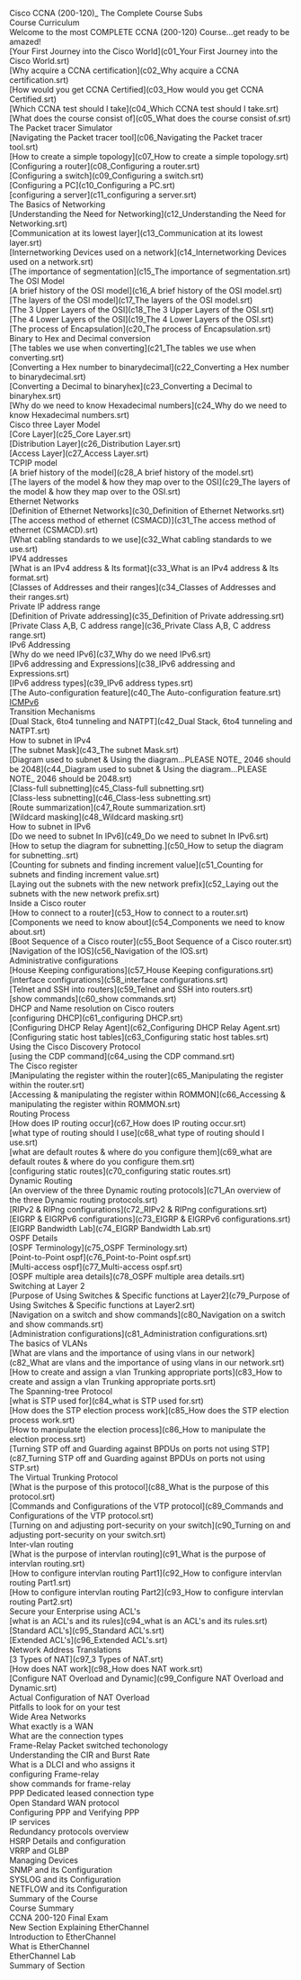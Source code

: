 Cisco CCNA (200-120)_ The Complete Course Subs   
Course Curriculum   
Welcome to the most COMPLETE CCNA (200-120) Course...get ready to be amazed!   
[Your First Journey into the Cisco World](c01_Your First Journey into the Cisco World.srt)   
[Why acquire a CCNA certification](c02_Why acquire a CCNA certification.srt)   
[How would you get CCNA Certified](c03_How would you get CCNA Certified.srt)   
[Which CCNA test should I take](c04_Which CCNA test should I take.srt)   
[What does the course consist of](c05_What does the course consist of.srt)   
The Packet tracer Simulator   
[Navigating the Packet tracer tool](c06_Navigating the Packet tracer tool.srt)   
[How to create a simple topology](c07_How to create a simple topology.srt)   
[Configuring a router](c08_Configuring a router.srt)   
[Configuring a switch](c09_Configuring a switch.srt)   
[Configuring a PC](c10_Configuring a PC.srt)   
[configuring a server](c11_configuring a server.srt)   
The Basics of Networking   
[Understanding the Need for Networking](c12_Understanding the Need for Networking.srt)   
[Communication at its lowest layer](c13_Communication at its lowest layer.srt)   
[Internetworking Devices used on a network](c14_Internetworking Devices used on a network.srt)   
[The importance of segmentation](c15_The importance of segmentation.srt)   
The OSI Model   
[A brief history of the OSI model](c16_A brief history of the OSI model.srt)   
[The layers of the OSI model](c17_The layers of the OSI model.srt)   
[The 3 Upper Layers of the OSI](c18_The 3 Upper Layers of the OSI.srt)   
[The 4 Lower Layers of the OSI](c19_The 4 Lower Layers of the OSI.srt)   
[The process of Encapsulation](c20_The process of Encapsulation.srt)   
Binary to Hex and Decimal conversion   
[The tables we use when converting](c21_The tables we use when converting.srt)   
[Converting a Hex number to binarydecimal](c22_Converting a Hex number to binarydecimal.srt)   
[Converting a Decimal to binaryhex](c23_Converting a Decimal to binaryhex.srt)   
[Why do we need to know Hexadecimal numbers](c24_Why do we need to know Hexadecimal numbers.srt)   
Cisco three Layer Model   
[Core Layer](c25_Core Layer.srt)   
[Distribution Layer](c26_Distribution Layer.srt)   
[Access Layer](c27_Access Layer.srt)   
TCPIP model   
[A brief history of the model](c28_A brief history of the model.srt)   
[The layers of the model & how they map over to the OSI](c29_The layers of the model & how they map over to the OSI.srt)   
Ethernet Networks   
[Definition of Ethernet Networks](c30_Definition of Ethernet Networks.srt)   
[The access method of ethernet (CSMACD)](c31_The access method of ethernet (CSMACD).srt)   
[What cabling standards to we use](c32_What cabling standards to we use.srt)   
IPV4 addresses   
[What is an IPv4 address & Its format](c33_What is an IPv4 address & Its format.srt)   
[Classes of Addresses and their ranges](c34_Classes of Addresses and their ranges.srt)   
Private IP address range   
[Definition of Private addressing](c35_Definition of Private addressing.srt)   
[Private Class A,B, C address range](c36_Private Class A,B, C address range.srt)   
IPv6 Addressing   
[Why do we need IPv6](c37_Why do we need IPv6.srt)   
[IPv6 addressing and Expressions](c38_IPv6 addressing and Expressions.srt)   
[IPv6 address types](c39_IPv6 address types.srt)   
[The Auto-configuration feature](c40_The Auto-configuration feature.srt)   
[ICMPv6](c41_ICMPv6.srt)   
Transition Mechanisms   
[Dual Stack, 6to4 tunneling and NATPT](c42_Dual Stack, 6to4 tunneling and NATPT.srt)   
How to subnet in IPv4   
[The subnet Mask](c43_The subnet Mask.srt)   
[Diagram used to subnet & Using the diagram...PLEASE NOTE_ 2046 should be 2048](c44_Diagram used to subnet & Using the diagram...PLEASE NOTE_ 2046 should be 2048.srt)   
[Class-full subnetting](c45_Class-full subnetting.srt)   
[Class-less subnetting](c46_Class-less subnetting.srt)   
[Route summarization](c47_Route summarization.srt)   
[Wildcard masking](c48_Wildcard masking.srt)   
How to subnet in IPv6   
[Do we need to subnet In IPv6](c49_Do we need to subnet In IPv6.srt)   
[How to setup the diagram for subnetting.](c50_How to setup the diagram for subnetting..srt)   
[Counting for subnets and finding increment value](c51_Counting for subnets and finding increment value.srt)   
[Laying out the subnets with the new network prefix](c52_Laying out the subnets with the new network prefix.srt)   
Inside a Cisco router   
[How to connect to a router](c53_How to connect to a router.srt)   
[Components we need to know about](c54_Components we need to know about.srt)   
[Boot Sequence of a Cisco router](c55_Boot Sequence of a Cisco router.srt)   
[Navigation of the IOS](c56_Navigation of the IOS.srt)   
Administrative configurations   
[House Keeping configurations](c57_House Keeping configurations.srt)   
[interface configurations](c58_interface configurations.srt)   
[Telnet and SSH into routers](c59_Telnet and SSH into routers.srt)   
[show commands](c60_show commands.srt)   
DHCP and Name resolution on Cisco routers   
[configuring DHCP](c61_configuring DHCP.srt)   
[Configuring DHCP Relay Agent](c62_Configuring DHCP Relay Agent.srt)   
[Configuring static host tables](c63_Configuring static host tables.srt)   
Using the Cisco Discovery Protocol   
[using the CDP command](c64_using the CDP command.srt)   
The Cisco register   
[Manipulating the register within the router](c65_Manipulating the register within the router.srt)   
[Accessing & manipulating the register within ROMMON](c66_Accessing & manipulating the register within ROMMON.srt)   
Routing Process   
[How does IP routing occur](c67_How does IP routing occur.srt)   
[what type of routing should I use](c68_what type of routing should I use.srt)   
[what are default routes & where do you configure them](c69_what are default routes & where do you configure them.srt)   
[configuring static routes](c70_configuring static routes.srt)   
Dynamic Routing   
[An overview of the three Dynamic routing protocols](c71_An overview of the three Dynamic routing protocols.srt)   
[RIPv2 & RIPng configurations](c72_RIPv2 & RIPng configurations.srt)   
[EIGRP & EIGRPv6 configurations](c73_EIGRP & EIGRPv6 configurations.srt)   
[EIGRP Bandwidth Lab](c74_EIGRP Bandwidth Lab.srt)   
OSPF Details   
[OSPF Terminology](c75_OSPF Terminology.srt)   
[Point-to-Point ospf](c76_Point-to-Point ospf.srt)   
[Multi-access ospf](c77_Multi-access ospf.srt)   
[OSPF multiple area details](c78_OSPF multiple area details.srt)   
Switching at Layer 2   
[Purpose of Using Switches & Specific functions at Layer2](c79_Purpose of Using Switches & Specific functions at Layer2.srt)   
[Navigation on a switch and show commands](c80_Navigation on a switch and show commands.srt)   
[Administration configurations](c81_Administration configurations.srt)   
The basics of VLANs   
[What are vlans and the importance of using vlans in our network](c82_What are vlans and the importance of using vlans in our network.srt)   
[How to create and assign a vlan Trunking appropriate ports](c83_How to create and assign a vlan Trunking appropriate ports.srt)   
The Spanning-tree Protocol   
[what is STP used for](c84_what is STP used for.srt)   
[How does the STP election process work](c85_How does the STP election process work.srt)   
[How to manipulate the election process](c86_How to manipulate the election process.srt)   
[Turning STP off and Guarding against BPDUs on ports not using STP](c87_Turning STP off and Guarding against BPDUs on ports not using STP.srt)   
The Virtual Trunking Protocol   
[What is the purpose of this protocol](c88_What is the purpose of this protocol.srt)   
[Commands and Configurations of the VTP protocol](c89_Commands and Configurations of the VTP protocol.srt)   
[Turning on and adjusting port-security on your switch](c90_Turning on and adjusting port-security on your switch.srt)   
Inter-vlan routing   
[What is the purpose of intervlan routing](c91_What is the purpose of intervlan routing.srt)   
[How to configure intervlan routing Part1](c92_How to configure intervlan routing Part1.srt)   
[How to configure intervlan routing Part2](c93_How to configure intervlan routing Part2.srt)   
Secure your Enterprise using ACL's   
[what is an ACL's and its rules](c94_what is an ACL's and its rules.srt)   
[Standard ACL's](c95_Standard ACL's.srt)   
[Extended ACL's](c96_Extended ACL's.srt)   
Network Address Translations   
[3 Types of NAT](c97_3 Types of NAT.srt)   
[How does NAT work](c98_How does NAT work.srt)   
[Configure NAT Overload and Dynamic](c99_Configure NAT Overload and Dynamic.srt)   
Actual Configuration of NAT Overload   
Pitfalls to look for on your test   
Wide Area Networks   
What exactly is a WAN   
What are the connection types   
Frame-Relay Packet switched techonology   
Understanding the CIR and Burst Rate   
What is a DLCI and who assigns it   
configuring Frame-relay   
show commands for frame-relay   
PPP Dedicated leased connection type   
Open Standard WAN protocol   
Configuring PPP and Verifying PPP   
IP services   
Redundancy protocols overview   
HSRP Details and configuration   
VRRP and GLBP   
Managing Devices   
SNMP and its Configuration   
SYSLOG and its Configuration   
NETFLOW and its Configuration   
Summary of the Course   
Course Summary   
CCNA 200-120 Final Exam   
New Section Explaining EtherChannel   
Introduction to EtherChannel   
What is EtherChannel   
EtherChannel Lab   
Summary of Section   